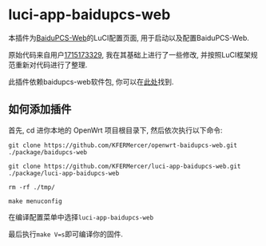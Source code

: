# luci-app-baidupcs-web
本插件为[BaiduPCS-Web](https://github.com/liuzhuoling2011/baidupcs-web)的LuCI配置页面, 用于启动以及配置BaiduPCS-Web. 

原始代码来自用户[1715173329](https://github.com/project-openwrt/BaiduPCS-Web/tree/master/luci-app-baidupcs-web), 我在其基础上进行了一些修改, 并按照LuCI框架规范重新对代码进行了整理. 

此插件依赖baidupcs-web软件包, 你可以在[此处](https://github.com/KFERMercer/openwrt-baidupcs-web)找到.

## 如何添加插件 

首先, cd 进你本地的 OpenWrt 项目根目录下, 然后依次执行以下命令: 

`git clone https://github.com/KFERMercer/openwrt-baidupcs-web.git ./package/baidupcs-web`

`git clone https://github.com/KFERMercer/luci-app-baidupcs-web.git ./package/luci-app-baidupcs-web`

`rm -rf ./tmp/`

`make menuconfig`

在编译配置菜单中选择`luci-app-baidupcs-web`

最后执行`make V=s`即可编译你的固件. 
